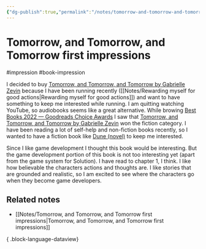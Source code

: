 ```yaml
---
{"dg-publish":true,"permalink":"/notes/tomorrow-and-tomorrow-and-tomorrow-first-impressions/","created":"2024-01-03T10:52:22.834+09:00","updated":"2024-01-03T11:23:25.077+09:00"}
---
```


# Tomorrow, and Tomorrow, and Tomorrow first impressions

#impression #book-impression

I decided to buy [Tomorrow, and Tomorrow, and Tomorrow by Gabrielle Zevin](https://www.goodreads.com/en/book/show/58784475) because I have been running recently ([[Notes/Rewarding myself for good actions\|Rewarding myself for good actions]]) and want to have something to keep me interested while running. I am quitting watching YouTube, so audiobooks seems like a great alternative. While browing [Best Books 2022 — Goodreads Choice Awards](https://www.goodreads.com/choiceawards/best-books-2022) I saw that [Tomorrow, and Tomorrow, and Tomorrow by Gabrielle Zevin](https://www.goodreads.com/en/book/show/58784475) won the fiction category. I have been reading a lot of self-help and non-fiction books recently, so I wanted to have a fiction book like [Dune (novel)](https://en.wikipedia.org/wiki/Dune_(novel)) to keep me interested.

Since I like game development I thought this book would be interesting. But the game development portion of this book is not too interesting yet (apart from the game system for Solution). I have read to chapter 1, I think. I like how believable the characters actions and thoughts are. I like stories that are grounded and realistic, so I am excited to see where the characters go when they become game developers.

## Related notes

- [[Notes/Tomorrow, and Tomorrow, and Tomorrow first impressions\|Tomorrow, and Tomorrow, and Tomorrow first impressions]]

{ .block-language-dataview}
